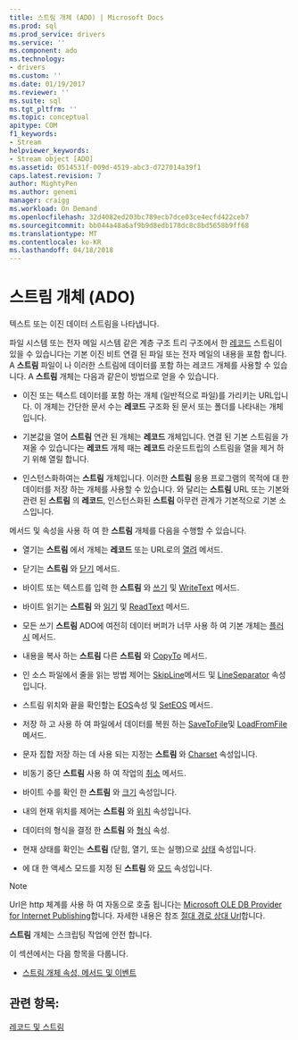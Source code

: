 ```yaml
---
title: 스트림 개체 (ADO) | Microsoft Docs
ms.prod: sql
ms.prod_service: drivers
ms.service: ''
ms.component: ado
ms.technology:
- drivers
ms.custom: ''
ms.date: 01/19/2017
ms.reviewer: ''
ms.suite: sql
ms.tgt_pltfrm: ''
ms.topic: conceptual
apitype: COM
f1_keywords:
- Stream
helpviewer_keywords:
- Stream object [ADO]
ms.assetid: 0514531f-009d-4519-abc3-d727014a39f1
caps.latest.revision: 7
author: MightyPen
ms.author: genemi
manager: craigg
ms.workload: On Demand
ms.openlocfilehash: 32d4082ed203bc789ecb7dce03ce4ecfd422ceb7
ms.sourcegitcommit: bb044a48a6af9b9d8edb178dc8c8bd5658b9ff68
ms.translationtype: MT
ms.contentlocale: ko-KR
ms.lasthandoff: 04/18/2018
---
```

# <a name="stream-object-ado"></a>스트림 개체 (ADO)
텍스트 또는 이진 데이터 스트림을 나타냅니다.  
  
 파일 시스템 또는 전자 메일 시스템 같은 계층 구조 트리 구조에서 한 [레코드](../../../ado/reference/ado-api/record-object-ado.md) 스트림이 있을 수 있습니다는 기본 이진 비트 연결 된 파일 또는 전자 메일의 내용을 포함 합니다. A **스트림** 파일이 나 이러한 스트림에 데이터를 포함 하는 레코드 개체를 사용할 수 있습니다. A **스트림** 개체는 다음과 같은이 방법으로 얻을 수 있습니다.  
  
-   이진 또는 텍스트 데이터를 포함 하는 개체 (일반적으로 파일)를 가리키는 URL입니다. 이 개체는 간단한 문서 수는 **레코드** 구조화 된 문서 또는 폴더를 나타내는 개체입니다.  
  
-   기본값을 열어 **스트림** 연관 된 개체는 **레코드** 개체입니다. 연결 된 기본 스트림을 가져올 수 있습니다는 **레코드** 개체 때는 **레코드** 라운드트립의 스트림을 열을 제거 하기 위해 열릴 합니다.  
  
-   인스턴스화하여는 **스트림** 개체입니다. 이러한 **스트림** 응용 프로그램의 목적에 대 한 데이터를 저장 하는 개체를 사용할 수 있습니다. 와 달리는 **스트림** URL 또는 기본와 관련 된 **스트림** 의 **레코드**, 인스턴스화된 **스트림** 아무런 관계가 기본적으로 기본 소스입니다.  
  
 메서드 및 속성을 사용 하 여 한 **스트림** 개체를 다음을 수행할 수 있습니다.  
  
-   열기는 **스트림** 에서 개체는 **레코드** 또는 URL로의 [열려](../../../ado/reference/ado-api/open-method-ado-stream.md) 메서드.  
  
-   닫기는 **스트림** 와 [닫기](../../../ado/reference/ado-api/close-method-ado.md) 메서드.  
  
-   바이트 또는 텍스트를 입력 한 **스트림** 와 [쓰기](../../../ado/reference/ado-api/write-method.md) 및 [WriteText](../../../ado/reference/ado-api/writetext-method.md) 메서드.  
  
-   바이트 읽기는 **스트림** 와 [읽기](../../../ado/reference/ado-api/read-method.md) 및 [ReadText](../../../ado/reference/ado-api/readtext-method.md) 메서드.  
  
-   모든 쓰기 **스트림** ADO에 여전히 데이터 버퍼가 너무 사용 하 여 기본 개체는 [플러시](../../../ado/reference/ado-api/flush-method-ado.md) 메서드.  
  
-   내용을 복사 하는 **스트림** 다른 **스트림** 와 [CopyTo](../../../ado/reference/ado-api/copyto-method-ado.md) 메서드.  
  
-   인 소스 파일에서 줄을 읽는 방법 제어는 [SkipLine](../../../ado/reference/ado-api/skipline-method.md)메서드 및 [LineSeparator](../../../ado/reference/ado-api/lineseparator-property-ado.md) 속성입니다.  
  
-   스트림 위치와 끝을 확인할는 [EOS](../../../ado/reference/ado-api/eos-property.md)속성 및 [SetEOS](../../../ado/reference/ado-api/seteos-method.md) 메서드.  
  
-   저장 하 고 사용 하 여 파일에서 데이터를 복원 하는 [SaveToFile](../../../ado/reference/ado-api/savetofile-method.md)및 [LoadFromFile](../../../ado/reference/ado-api/loadfromfile-method-ado.md) 메서드.  
  
-   문자 집합 저장 하는 데 사용 되는 지정는 **스트림** 와 [Charset](../../../ado/reference/ado-api/charset-property-ado.md) 속성입니다.  
  
-   비동기 중단 **스트림** 사용 하 여 작업의 [취소](../../../ado/reference/ado-api/cancel-method-ado.md) 메서드.  
  
-   바이트 수를 확인 한 **스트림** 와 [크기](../../../ado/reference/ado-api/size-property-ado-stream.md) 속성입니다.  
  
-   내의 현재 위치를 제어는 **스트림** 와 [위치](../../../ado/reference/ado-api/position-property-ado.md) 속성입니다.  
  
-   데이터의 형식을 결정 한 **스트림** 와 [형식](../../../ado/reference/ado-api/type-property-ado-stream.md) 속성.  
  
-   현재 상태를 확인는 **스트림** (닫힘, 열기, 또는 실행)으로 [상태](../../../ado/reference/ado-api/state-property-ado.md) 속성입니다.  
  
-   에 대 한 액세스 모드를 지정 된 **스트림** 와 [모드](../../../ado/reference/ado-api/mode-property-ado.md) 속성입니다.  
  
> [!NOTE]
>  Url은 http 체계를 사용 하 여 자동으로 호출 됩니다는 [Microsoft OLE DB Provider for Internet Publishing](../../../ado/guide/appendixes/microsoft-ole-db-provider-for-internet-publishing.md)합니다. 자세한 내용은 참조 [절대 경로 상대 Url](../../../ado/guide/data/absolute-and-relative-urls.md)합니다.  
  
 **스트림** 개체는 스크립팅 작업에 안전 합니다.  
  
 이 섹션에서는 다음 항목을 다룹니다.  
  
-   [스트림 개체 속성, 메서드 및 이벤트](../../../ado/reference/ado-api/stream-object-properties-methods-and-events.md)  
  
## <a name="see-also"></a>관련 항목:  
 [레코드 및 스트림](../../../ado/guide/data/records-and-streams.md)
